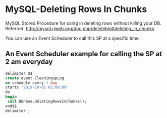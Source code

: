 # MySQL-Deleting Rows In Chunks
MySQL Stored Procedure for using in deleting rows without killing your DB. <br/>
Referred: <http://mysql.rjweb.org/doc.php/deletebig#deleting_in_chunks>

You can use an Event Scheduler to call this SP at a specific time.

## An Event Scheduler example for calling the SP at 2 am everyday
```sql:EventSchedulerExample.sql
delimiter $$
create event CleaningupLog
on schedule every 1 day
starts '2019-10-01 02:00:00'
do
begin
 call DBname.DeletingRowsInChunks();
end$$
delimiter ;
```

